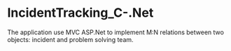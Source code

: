 # IncidentTracking_C-.Net

The application use MVC ASP.Net to implement M:N relations between two objects: incident and problem solving team.
